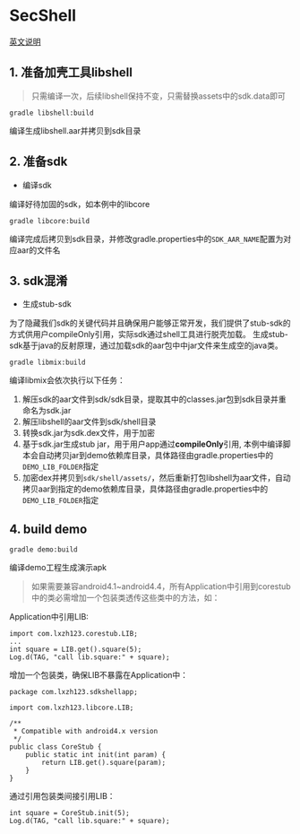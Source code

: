 # SecShell

[英文说明](README.md "英文")

## 1. 准备加壳工具libshell

> 只需编译一次，后续libshell保持不变，只需替换assets中的sdk.data即可

```
gradle libshell:build
```
编译生成libshell.aar并拷贝到sdk目录

## 2. 准备sdk

- 编译sdk

编译好待加固的sdk，如本例中的libcore

```
gradle libcore:build
```

编译完成后拷贝到sdk目录，并修改gradle.properties中的`SDK_AAR_NAME`配置为对应aar的文件名

## 3. sdk混淆

- 生成stub-sdk

为了隐藏我们sdk的关键代码并且确保用户能够正常开发，我们提供了stub-sdk的方式供用户compileOnly引用，实际sdk通过shell工具进行脱壳加载。
生成stub-sdk基于java的反射原理，通过加载sdk的aar包中中jar文件来生成空的java类。

```
gradle libmix:build
```

编译libmix会依次执行以下任务：

1. 解压sdk的aar文件到sdk/sdk目录，提取其中的classes.jar包到sdk目录并重命名为sdk.jar
2. 解压libshell的aar文件到sdk/shell目录
3. 转换sdk.jar为sdk.dex文件，用于加密
4. 基于sdk.jar生成stub jar，用于用户app通过**compileOnly**引用, 本例中编译脚本会自动拷贝jar到demo依赖库目录，具体路径由gradle.properties中的`DEMO_LIB_FOLDER`指定
5. 加密dex并拷贝到`sdk/shell/assets/`，然后重新打包libshell为aar文件，自动拷贝aar到指定的demo依赖库目录，具体路径由gradle.properties中的`DEMO_LIB_FOLDER`指定

## 4. build demo

```
gradle demo:build
```

编译demo工程生成演示apk

> 如果需要兼容android4.1~android4.4，所有Application中引用到corestub中的类必需增加一个包装类透传这些类中的方法，如：

Application中引用LIB:

```
import com.lxzh123.corestub.LIB;
...
int square = LIB.get().square(5);
Log.d(TAG, "call lib.square:" + square);
```

增加一个包装类，确保LIB不暴露在Application中：

```
package com.lxzh123.sdkshellapp;

import com.lxzh123.libcore.LIB;

/**
 * Compatible with android4.x version
 */
public class CoreStub {
    public static int init(int param) {
        return LIB.get().square(param);
    }
}
```

通过引用包装类间接引用LIB：

```
int square = CoreStub.init(5);
Log.d(TAG, "call lib.square:" + square);
```